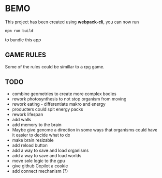 # BEMO

This project has been created using **webpack-cli**, you can now run

```
npm run build
```

to bundle this app

## GAME RULES

Some of the rules could be simillar to a rpg game.

## TODO

- combine geometries to create more complex bodies
- rework photosynthesis to not stop organism from moving
- rework eating - differentiate makro and energy
- producters could spit energy packs
- rework lifespan
- add walls
- add memory to the brain
- Maybe give genome a direction in some ways that organisms could have it easier to decide what to do
- make brain resizable
- add reload button
- add a way to save and load organisms
- add a way to save and load worlds
- move sole logic to the gpu
- give github Copilot a cookie
- add connect mechanism (?)
